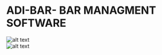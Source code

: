 # ADI-BAR- BAR MANAGMENT SOFTWARE

![alt text](https://github.com/ademvelika/ADI-BAR-/blob/master/main.PNG?raw=true)
<br>
![alt text](https://github.com/ademvelika/ADI-BAR-/blob/master/Items.png)
